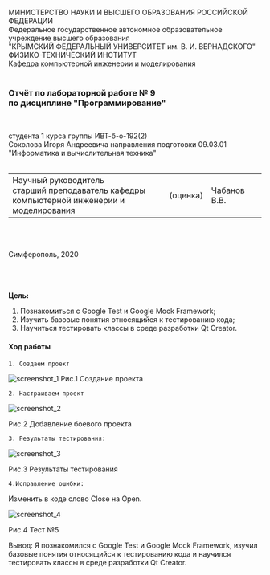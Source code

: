 МИНИСТЕРСТВО НАУКИ  И ВЫСШЕГО ОБРАЗОВАНИЯ РОССИЙСКОЙ ФЕДЕРАЦИИ  
Федеральное государственное автономное образовательное учреждение высшего образования  
"КРЫМСКИЙ ФЕДЕРАЛЬНЫЙ УНИВЕРСИТЕТ им. В. И. ВЕРНАДСКОГО"  
ФИЗИКО-ТЕХНИЧЕСКИЙ ИНСТИТУТ  
Кафедра компьютерной инженерии и моделирования
<br/><br/>

### Отчёт по лабораторной работе № 9<br/> по дисциплине "Программирование"
<br/>

студента 1 курса группы ИВТ-б-о-192(2)  
Соколова Игоря Андреевича 
направления подготовки 09.03.01 "Информатика и вычислительная техника"  
<br/>

<table>
<tr><td>Научный руководитель<br/> старший преподаватель кафедры<br/> компьютерной инженерии и моделирования</td>
<td>(оценка)</td>
<td>Чабанов В.В.</td>
</tr>
</table>
<br/><br/>

Симферополь, 2020

<br/><br/><br/>**Цель:** 
1. Познакомиться с Google Test и Google Mock Framework;
2. Изучить базовые понятия относящийся к тестированию кода;
3. Научиться тестировать классы в среде разработки Qt Creator.


#### Ход работы
    1. Создаем проект 

![screenshot_1](https://sun9-20.userapi.com/7EQthIwTpxLHx4pOnEIWk-tHmOq9g_-DvtDl7g/-l1YQ8MgLzQ.jpg)
 Рис.1 Cоздание проекта

    2. Настраиваем проект 
![screenshot_2](https://sun9-21.userapi.com/HaymAMPQ5_vhKRTlbPiwRlduzFiUvCuqpozQ7Q/xNVwCjuPBoA.jpg)

Рис.2 Добавление боевого проекта

    3. Результаты тестирования:

![screenshot_3](https://sun1.43222.userapi.com/zjfq5dw9j0vc-X8UwyOCmtZzwYi_Z4CY4cvOxA/uhuSpXELSeA.jpg)

Рис.3 Pезультаты тестирования

    4.Исправление ошибки:
    

Изменить в коде слово Close на Open.

![screenshot_4](https://sun9-64.userapi.com/Sz7WhQzdmx44h6kR8S8jMkCAQjqhqbqkZQTyhw/7mm0yBRThGQ.jpg)

Рис.4 Тест №5 
    
Вывод: Я познакомился с Google Test и Google Mock Framework, изучил базовые понятия относящийся к тестированию кода и научился тестировать классы в среде разработки Qt Creator.




